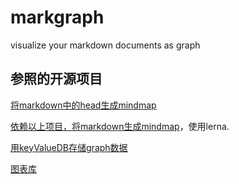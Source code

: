 # markgraph
visualize your markdown documents as graph

## 参照的开源项目
[将markdown中的head生成mindmap](https://github.com/dundalek/markmap)

[依赖以上项目，将markdown生成mindmap](https://github.com/gera2ld/markmap)，使用lerna.

[用keyValueDB存储graph数据](https://github.com/levelgraph/levelgraph)

[图表库](https://github.com/antvis/G6)

